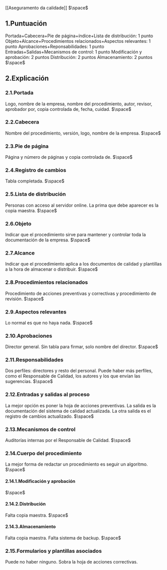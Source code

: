 [[Aseguramento da calidade]]
$\space$
## 1.Puntuación
Portada+Cabecera+Pie de página+índice+Lista de distribución: 1 punto
Objeto+Alcance+Procedimientos relacionados+Aspectos relevantes: 1 punto
Aprobaciones+Reponsabilidades: 1 punto
Entradas+Salidas+Mecanismos de control: 1 punto
Modificación y aprobación: 2 puntos
Distribución: 2 puntos
Almacenamiento: 2 puntos
$\space$
## 2.Explicación
### 2.1.Portada
Logo, nombre de la empresa, nombre del procedimiento, autor, revisor, aprobador por, copia controlada de, fecha, cuidad.
$\space$
### 2.2.Cabecera
Nombre del procedimiento, versión, logo, nombre de la empresa.
$\space$
### 2.3.Pie de página
Página y número de páginas y copia controlada de.
$\space$
### 2.4.Registro de cambios
Tabla completada.
$\space$
### 2.5.Lista de distribución
Personas con acceso al servidor online. La prima que debe aparecer es la copia maestra.
$\space$
### 2.6.Objeto
Indicar que el procedimiento sirve para mantener y controlar toda la documentación de la empresa.
$\space$
### 2.7.Alcance
Indicar que el procedimiento aplica a los documentos de calidad y plantillas a la hora de almacenar o distribuir.
$\space$
### 2.8.Procedimientos relacionados
Procedimiento de acciones preventivas y correctivas y procedimiento de revisión.
$\space$
### 2.9.Aspectos relevantes
Lo normal es que no haya nada.
$\space$
### 2.10.Aprobaciones
Director general. Sin tabla para firmar, solo nombre del director.
$\space$
### 2.11.Responsabilidades
Dos perfiles: directores y resto del personal. Puede haber más perfiles, como el Responsable de Calidad, los autores y los que envían las sugerencias.
$\space$
### 2.12.Entradas y salidas al proceso
La mejor opción es poner la hoja de acciones preventivas. La salida es la documentación del sistema de calidad actualizada. La otra salida es el registro de cambios actualizado.
$\space$
### 2.13.Mecanismos de control
Auditorías internas por el Responsable de Calidad.
$\space$
### 2.14.Cuerpo del procedimiento
La mejor forma de redactar un procedimiento es seguir un algoritmo. 
$\space$
#### 2.14.1.Modificación y aprobación
$\space$
#### 2.14.2.Distribución
Falta copia maestra.
$\space$
#### 2.14.3.Almacenamiento
Falta copia maestra. Falta sistema de backup. 
$\space$
### 2.15.Formularios y plantillas asociados
Puede no haber ninguno. Sobra la hoja de acciones correctivas. 
